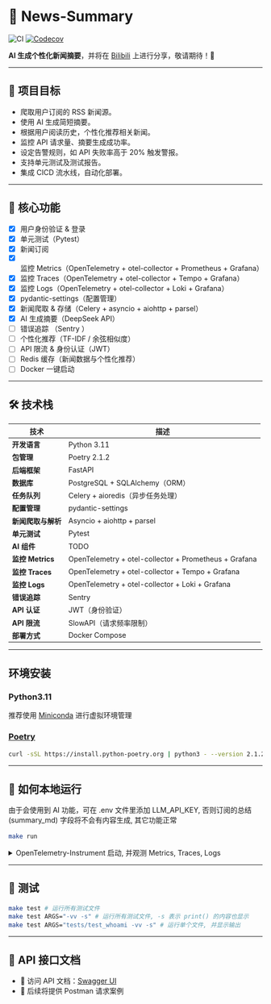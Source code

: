 # 📰 News-Summary

![CI](https://github.com/wsgggws/news-summary/actions/workflows/ci.yml/badge.svg)
[![Codecov](https://codecov.io/gh/wsgggws/news-summary/branch/main/graph/badge.svg)](https://codecov.io/gh/wsgggws/news-summary)

**AI 生成个性化新闻摘要**，并将在 [Bilibili](https://space.bilibili.com/472722204?spm_id_from=333.1007.0.0) 上进行分享，敬请期待！🚀

---

## 🎯 **项目目标**

- 爬取用户订阅的 RSS 新闻源。
- 使用 AI 生成简短摘要。
- 根据用户阅读历史，个性化推荐相关新闻。
- 监控 API 请求量、摘要生成成功率。
- 设定告警规则，如 API 失败率高于 20% 触发警报。
- 支持单元测试及测试报告。
- 集成 CICD 流水线，自动化部署。

---

## 🚀 **核心功能**

- [x] 用户身份验证 & 登录
- [x] 单元测试（Pytest）
- [x] 新闻订阅
- [x] 监控 Metrics（OpenTelemetry + otel-collector + Prometheus + Grafana）
- [x] 监控 Traces（OpenTelemetry + otel-collector + Tempo + Grafana）
- [x] 监控 Logs（OpenTelemetry + otel-collector + Loki + Grafana）
- [x] pydantic-settings（配置管理）
- [x] 新闻爬取 & 存储（Celery + asyncio + aiohttp + parsel）
- [x] AI 生成摘要（DeepSeek API）
- [ ] 错误追踪 （Sentry ）
- [ ] 个性化推荐（TF-IDF / 余弦相似度）
- [ ] API 限流 & 身份认证（JWT）
- [ ] Redis 缓存（新闻数据与个性化推荐）
- [ ] Docker 一键启动

---

## 🛠 **技术栈**

| **技术**           | **描述**                                              |
| ------------------ | ----------------------------------------------------- |
| **开发语言**       | Python 3.11                                           |
| **包管理**         | Poetry 2.1.2                                          |
| **后端框架**       | FastAPI                                               |
| **数据库**         | PostgreSQL + SQLAlchemy（ORM）                        |
| **任务队列**       | Celery + aioredis（异步任务处理）                     |
| **配置管理**       | pydantic-settings                                     |
| **新闻爬取与解析** | Asyncio + aiohttp + parsel                            |
| **单元测试**       | Pytest                                                |
| **AI 组件**        | TODO                                                  |
| **监控 Metrics**   | OpenTelemetry + otel-collector + Prometheus + Grafana |
| **监控 Traces**    | OpenTelemetry + otel-collector + Tempo + Grafana      |
| **监控 Logs**      | OpenTelemetry + otel-collector + Loki + Grafana       |
| **错误追踪**       | Sentry                                                |
| **API 认证**       | JWT（身份验证）                                       |
| **API 限流**       | SlowAPI（请求频率限制）                               |
| **部署方式**       | Docker Compose                                        |

---

## 环境安装

### Python3.11

推荐使用 [Miniconda](https://www.anaconda.com/docs/getting-started/miniconda/main) 进行虚拟环境管理

### [Poetry](https://python-poetry.org/docs/)

```sh
curl -sSL https://install.python-poetry.org | python3 - --version 2.1.2
```

---

## 🚀 **如何本地运行**

由于会使用到 AI 功能，可在 .env 文件里添加 LLM_API_KEY, 否则订阅的总结(summary_md) 字段将不会有内容生成, 其它功能正常

```sh
make run
```

<details>
<summary>
OpenTelemetry-Instrument 启动, 并观测 Metrics, Traces, Logs
</summary>

```sh
# 注意没有也不建议使用 --reload 启动
make otel-run
```

![metrics](./png/prometheus-metrics.png)
![traces](./png/tempo-traces.png)
![logs](./png/loki-logs.png)

</details>

---

## 🧪 **测试**

```sh
make test # 运行所有测试文件
make test ARGS="-vv -s" # 运行所有测试文件, -s 表示 print() 的内容也显示
make test ARGS="tests/test_whoami -vv -s" # 运行单个文件, 并显示输出
```

---

## 📡 **API 接口文档**

- 📌 访问 API 文档：[Swagger UI](http://127.0.0.1:8000/docs)
- 📌 后续将提供 Postman 请求案例
